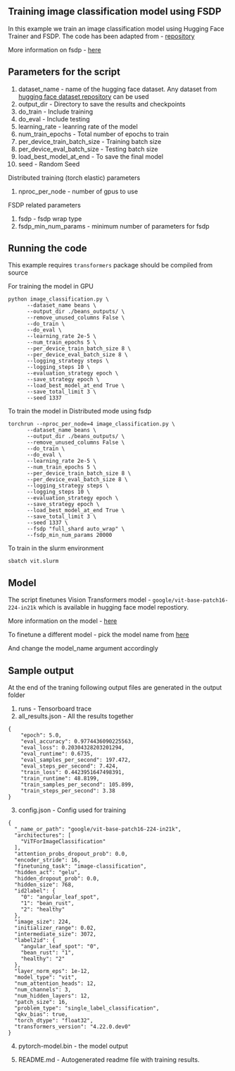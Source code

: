 ## Training image classification model using FSDP

In this example we train an image classification model using Hugging Face Trainer and FSDP. The code has been adapted from - [repository](https://github.com/huggingface/transformers/blob/main/examples/pytorch/image-classification/run_image_classification.py)

More information on fsdp - [here](https://pytorch.org/blog/introducing-pytorch-fully-sharded-data-parallel-api/)

## Parameters for the script

1. dataset_name - name of the hugging face dataset. Any dataset from [hugging face dataset repository](https://huggingface.co/datasets) can be used
2. output_dir - Directory to save the results and checkpoints
3. do_train - Include training
4. do_eval - Include testing
5. learning_rate - leanring rate of the model
6. num_train_epochs - Total number of epochs to train
7. per_device_train_batch_size - Training batch size
8. per_device_eval_batch_size - Testing batch size
9. load_best_model_at_end - To save the final model
10. seed - Random Seed

Distributed training (torch elastic) parameters

1. nproc_per_node - number of gpus to use

FSDP related parameters

1. fsdp - fsdp wrap type 
2. fsdp_min_num_params - minimum number of parameters for fsdp

## Running the code

This example requires `transformers` package should be compiled from source

For training the model in GPU

```
python image_classification.py \
      --dataset_name beans \
      --output_dir ./beans_outputs/ \
      --remove_unused_columns False \
      --do_train \
      --do_eval \
      --learning_rate 2e-5 \
      --num_train_epochs 5 \
      --per_device_train_batch_size 8 \
      --per_device_eval_batch_size 8 \
      --logging_strategy steps \
      --logging_steps 10 \
      --evaluation_strategy epoch \
      --save_strategy epoch \
      --load_best_model_at_end True \
      --save_total_limit 3 \
      --seed 1337
```

To train the model in Distributed mode using fsdp

```
torchrun --nproc_per_node=4 image_classification.py \
      --dataset_name beans \
      --output_dir ./beans_outputs/ \
      --remove_unused_columns False \
      --do_train \
      --do_eval \
      --learning_rate 2e-5 \
      --num_train_epochs 5 \
      --per_device_train_batch_size 8 \
      --per_device_eval_batch_size 8 \
      --logging_strategy steps \
      --logging_steps 10 \
      --evaluation_strategy epoch \
      --save_strategy epoch \
      --load_best_model_at_end True \
      --save_total_limit 3 \
      --seed 1337 \
      --fsdp "full_shard auto_wrap" \
      --fsdp_min_num_params 20000
```


To train in the slurm environment

```
sbatch vit.slurm
```

## Model 

The script finetunes Vision Transformers model - `google/vit-base-patch16-224-in21k` which is available in hugging face model repostiory.

More information on the model - [here](https://huggingface.co/google/vit-base-patch16-224-in21k)

To finetune a different model - pick the model name from [here](https://huggingface.co/models)

And change the model_name argument accordingly


## Sample output

At the end of the traning following output files are generated in the output folder

1. runs - Tensorboard trace
2.  all_results.json - All the results together

```
{
    "epoch": 5.0,
    "eval_accuracy": 0.9774436090225563,
    "eval_loss": 0.20304328203201294,
    "eval_runtime": 0.6735,
    "eval_samples_per_second": 197.472,
    "eval_steps_per_second": 7.424,
    "train_loss": 0.4423951647498391,
    "train_runtime": 48.8199,
    "train_samples_per_second": 105.899,
    "train_steps_per_second": 3.38
}
```

3. config.json - Config used for training

```
{
  "_name_or_path": "google/vit-base-patch16-224-in21k",
  "architectures": [
    "ViTForImageClassification"
  ],
  "attention_probs_dropout_prob": 0.0,
  "encoder_stride": 16,
  "finetuning_task": "image-classification",
  "hidden_act": "gelu",
  "hidden_dropout_prob": 0.0,
  "hidden_size": 768,
  "id2label": {
    "0": "angular_leaf_spot",
    "1": "bean_rust",
    "2": "healthy"
  },
  "image_size": 224,
  "initializer_range": 0.02,
  "intermediate_size": 3072,
  "label2id": {
    "angular_leaf_spot": "0",
    "bean_rust": "1",
    "healthy": "2"
  },
  "layer_norm_eps": 1e-12,
  "model_type": "vit",
  "num_attention_heads": 12,
  "num_channels": 3,
  "num_hidden_layers": 12,
  "patch_size": 16,
  "problem_type": "single_label_classification",
  "qkv_bias": true,
  "torch_dtype": "float32",
  "transformers_version": "4.22.0.dev0"
}

```

4. pytorch-model.bin - the model output 

5. README.md - Autogenerated readme file with training results.